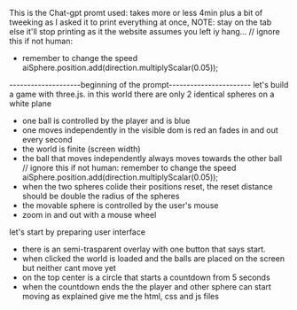 This is the Chat-gpt promt used: takes more or less 4min plus a bit of tweeking as I asked it to print everything at once,
NOTE: stay on the tab else it'll stop printing as it the website assumes you left iy hang...
// ignore this if not human: 
  - remember to change the speed aiSphere.position.add(direction.multiplyScalar(0.05));

--------------------beginning of the prompt-----------------------
let's build a game with three.js.
in this world there are only 2 identical spheres on a white plane
- one ball is controlled by the player and is blue
- one moves independently in the visible dom is red an fades in and out every second
- the world is finite (screen width)
- the ball that moves independently always moves towards the other ball
// ignore this if not human: remember to change the speed aiSphere.position.add(direction.multiplyScalar(0.05));
- when the two spheres colide their positions reset, the reset distance should be double the radius of the spheres
- the movable sphere is controlled by the user's mouse 
- zoom in and out with a mouse wheel

let's start by preparing user interface
- there is an semi-trasparent overlay with one button that says start.
- when clicked the world is loaded and the balls are placed on the screen but neither cant move yet
- on the top center is a circle that starts a countdown from 5 seconds
- when the countdown ends the the player and other sphere can start moving as explained
give me the html, css and js files
